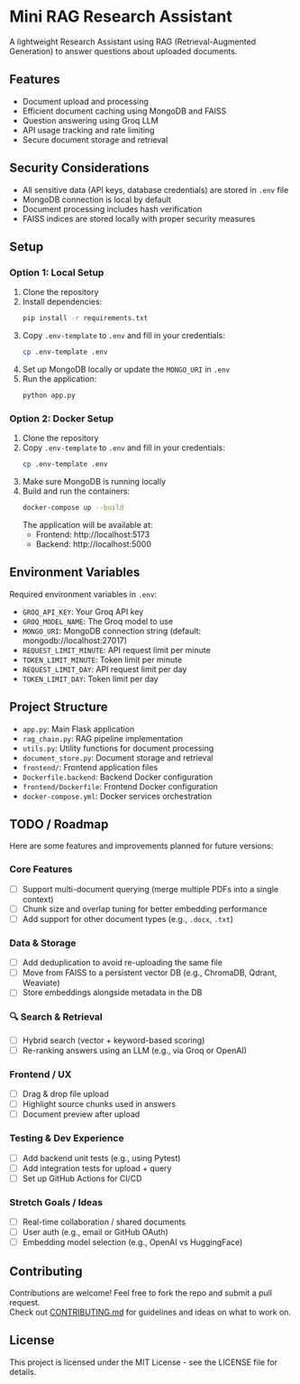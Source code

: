 # Mini RAG Research Assistant

A lightweight Research Assistant using RAG (Retrieval-Augmented Generation) to answer questions about uploaded documents.

## Features

- Document upload and processing
- Efficient document caching using MongoDB and FAISS
- Question answering using Groq LLM
- API usage tracking and rate limiting
- Secure document storage and retrieval

## Security Considerations

- All sensitive data (API keys, database credentials) are stored in `.env` file
- MongoDB connection is local by default
- Document processing includes hash verification
- FAISS indices are stored locally with proper security measures

## Setup

### Option 1: Local Setup

1. Clone the repository
2. Install dependencies:
   ```bash
   pip install -r requirements.txt
   ```
3. Copy `.env-template` to `.env` and fill in your credentials:
   ```bash
   cp .env-template .env
   ```
4. Set up MongoDB locally or update the `MONGO_URI` in `.env`
5. Run the application:
   ```bash
   python app.py
   ```

### Option 2: Docker Setup

1. Clone the repository
2. Copy `.env-template` to `.env` and fill in your credentials:
   ```bash
   cp .env-template .env
   ```
3. Make sure MongoDB is running locally
4. Build and run the containers:
   ```bash
   docker-compose up --build
   ```
   The application will be available at:
   - Frontend: http://localhost:5173
   - Backend: http://localhost:5000

## Environment Variables

Required environment variables in `.env`:
- `GROQ_API_KEY`: Your Groq API key
- `GROQ_MODEL_NAME`: The Groq model to use
- `MONGO_URI`: MongoDB connection string (default: mongodb://localhost:27017)
- `REQUEST_LIMIT_MINUTE`: API request limit per minute
- `TOKEN_LIMIT_MINUTE`: Token limit per minute
- `REQUEST_LIMIT_DAY`: API request limit per day
- `TOKEN_LIMIT_DAY`: Token limit per day

## Project Structure

- `app.py`: Main Flask application
- `rag_chain.py`: RAG pipeline implementation
- `utils.py`: Utility functions for document processing
- `document_store.py`: Document storage and retrieval
- `frontend/`: Frontend application files
- `Dockerfile.backend`: Backend Docker configuration
- `frontend/Dockerfile`: Frontend Docker configuration
- `docker-compose.yml`: Docker services orchestration

## TODO / Roadmap

Here are some features and improvements planned for future versions:

### Core Features
- [ ] Support multi-document querying (merge multiple PDFs into a single context)
- [ ] Chunk size and overlap tuning for better embedding performance
- [ ] Add support for other document types (e.g., `.docx`, `.txt`)

### Data & Storage
- [ ] Add deduplication to avoid re-uploading the same file
- [ ] Move from FAISS to a persistent vector DB (e.g., ChromaDB, Qdrant, Weaviate)
- [ ] Store embeddings alongside metadata in the DB

### 🔍 Search & Retrieval
- [ ] Hybrid search (vector + keyword-based scoring)
- [ ] Re-ranking answers using an LLM (e.g., via Groq or OpenAI)

### Frontend / UX
- [ ] Drag & drop file upload
- [ ] Highlight source chunks used in answers
- [ ] Document preview after upload

### Testing & Dev Experience
- [ ] Add backend unit tests (e.g., using Pytest)
- [ ] Add integration tests for upload + query
- [ ] Set up GitHub Actions for CI/CD

### Stretch Goals / Ideas
- [ ] Real-time collaboration / shared documents
- [ ] User auth (e.g., email or GitHub OAuth)
- [ ] Embedding model selection (e.g., OpenAI vs HuggingFace)

## Contributing

Contributions are welcome! Feel free to fork the repo and submit a pull request.  
Check out [CONTRIBUTING.md](./CONTRIBUTING.md) for guidelines and ideas on what to work on.

## License

This project is licensed under the MIT License - see the LICENSE file for details.
